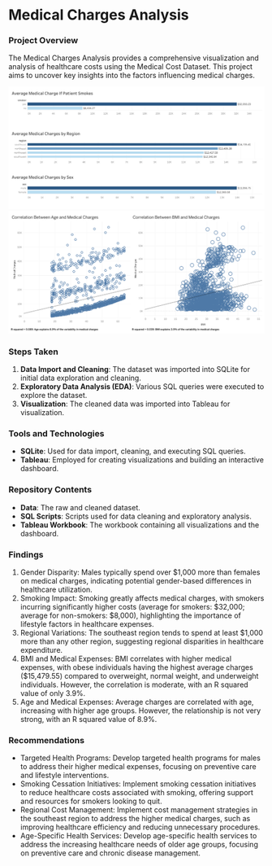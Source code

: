 # Medical Charges Analysis

### Project Overview

The Medical Charges Analysis provides a comprehensive visualization and analysis of healthcare costs using the Medical Cost Dataset. This project aims to uncover key insights into the factors influencing medical charges.

![Alt Text](MedicalChargesBarGraphs.png)
![Alt Text](CorrelationMedicalCharges.png)

### Steps Taken

1. **Data Import and Cleaning**: The dataset was imported into SQLite for initial data exploration and cleaning.
2. **Exploratory Data Analysis (EDA)**: Various SQL queries were executed to explore the dataset.
3. **Visualization**: The cleaned data was imported into Tableau for visualization.

### Tools and Technologies

- **SQLite**: Used for data import, cleaning, and executing SQL queries.
- **Tableau**: Employed for creating visualizations and building an interactive dashboard.

### Repository Contents

- **Data**: The raw and cleaned dataset.
- **SQL Scripts**: Scripts used for data cleaning and exploratory analysis.
- **Tableau Workbook**: The workbook containing all visualizations and the dashboard.


### Findings

1. Gender Disparity: Males typically spend over $1,000 more than females on medical charges, indicating potential gender-based differences in healthcare utilization.
2. Smoking Impact: Smoking greatly affects medical charges, with smokers incurring significantly higher costs (average for smokers: $32,000; average for non-smokers: $8,000), highlighting the importance of lifestyle factors in healthcare expenses.
3. Regional Variations: The southeast region tends to spend at least $1,000 more than any other region, suggesting regional disparities in healthcare expenditure.
4. BMI and Medical Expenses: BMI correlates with higher medical expenses, with obese individuals having the highest average charges ($15,479.55) compared to overweight, normal weight, and underweight individuals. However, the correlation is moderate, with an R squared value of only 3.9%.
5. Age and Medical Expenses: Average charges are correlated with age, increasing with higher age groups. However, the relationship is not very strong, with an R squared value of 8.9%.

### Recommendations
- Targeted Health Programs: Develop targeted health programs for males to address their higher medical expenses, focusing on preventive care and lifestyle interventions.
- Smoking Cessation Initiatives: Implement smoking cessation initiatives to reduce healthcare costs associated with smoking, offering support and resources for smokers looking to quit.
- Regional Cost Management: Implement cost management strategies in the southeast region to address the higher medical charges, such as improving healthcare efficiency and reducing unnecessary procedures.
- Age-Specific Health Services: Develop age-specific health services to address the increasing healthcare needs of older age groups, focusing on preventive care and chronic disease management.



